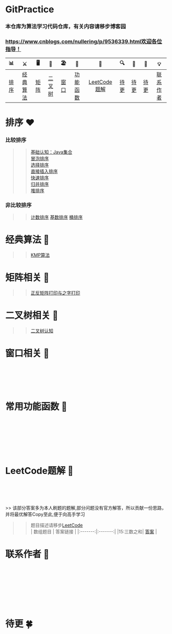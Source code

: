 # GitPractice
### 本仓库为算法学习代码仓库，有关内容请移步博客园
### https://www.cnblogs.com/nullering/p/9536339.html欢迎各位指导！



| 📊 |⚔️ | 🖥 | 🚏 | 🏖  | 🌁| 📮 | 🔍 | 🚀 | 🌈 |💡
| :--------: | :---------: | :---------: | :---------: | :---------: | :---------:| :---------: | :-------: | :-------:| :------:|:------:|
| [排序](#常用排序) | [经典算法](#经典算法)|[矩阵](#矩阵相关) | [二叉树](#二叉树相关) |[窗口](#滑动窗口有关)|[功能函数](#常用功能函数)| [LeetCode题解](#LeetCode题解) |[待更](#待更)|[待更](#待更)| [待更](#待更)|[联系作者](#联系作者) |

# 排序  :heart: 
### 比较排序
>> [基础认知：Java集合](https://www.cnblogs.com/nullering/p/9600821.html)<br>
>> [冒泡排序](https://www.cnblogs.com/nullering/p/9537321.html)<br>
>> [选择排序](https://www.cnblogs.com/nullering/p/9537321.html)<br>
>> [直接插入排序](https://www.cnblogs.com/nullering/p/9537321.html)<br>
>> [快速排序](https://www.cnblogs.com/nullering/p/9537321.html)<br>
>> [归并排序](https://www.cnblogs.com/nullering/p/9537321.html)<br>
>> [堆排序](https://www.cnblogs.com/nullering/p/9537321.html)<br>
### 非比较排序
>> [计数排序](https://www.cnblogs.com/nullering/p/9556567.html)
>> [基数排序](https://www.cnblogs.com/nullering/p/9556567.html)
>> [桶排序]()
 
# 经典算法 :traffic_light:

>> [KMP算法](https://www.cnblogs.com/nullering/p/9536339.html)
 
 
# 矩阵相关 :construction:
>> [正反矩阵打印与之字打印](https://www.cnblogs.com/nullering/p/9558839.html)

# 二叉树相关 :ocean:
>> [二叉树认知](https://www.cnblogs.com/nullering/p/9564802.html)


# 窗口相关 :ferris_wheel:
<br>
<br>
<br>
<br>

# 常用功能函数 :mountain_cableway:

<br>
<br>
<br>
<br>
<br>
<br>

# LeetCode题解 :aerial_tramway:

<br>
<br>
<br>
<br>
>> 该部分答案多为本人刷题的题解,部分问题没有官方解答，所以贡献一份思路，并将最优解答Copy至此,便于向高手学习

>> 题目描述请移步[LeetCode](https://leetcode-cn.com/)<br>
| 数组题目 | 答案链接 |
|:-------:|:-------:|
|15:三数之和| [答案]() |

# 联系作者 :hibiscus:
<br>
<br>
<br>
<br>
<br>
<br>
<br>


# 待更 :four_leaf_clover:

















